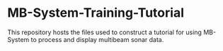 # MB-System-Training-Tutorial
This repository hosts the files used to construct a tutorial for using MB-System to process and display multibeam sonar data.
